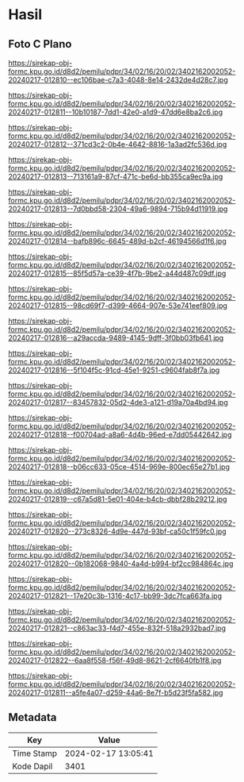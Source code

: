 # Hasil

## Foto C Plano

https://sirekap-obj-formc.kpu.go.id/d8d2/pemilu/pdpr/34/02/16/20/02/3402162002052-20240217-012810--ec106bae-c7a3-4048-8e14-2432de4d28c7.jpg

https://sirekap-obj-formc.kpu.go.id/d8d2/pemilu/pdpr/34/02/16/20/02/3402162002052-20240217-012811--10b10187-7dd1-42e0-a1d9-47dd6e8ba2c6.jpg

https://sirekap-obj-formc.kpu.go.id/d8d2/pemilu/pdpr/34/02/16/20/02/3402162002052-20240217-012812--371cd3c2-0b4e-4642-8816-1a3ad2fc536d.jpg

https://sirekap-obj-formc.kpu.go.id/d8d2/pemilu/pdpr/34/02/16/20/02/3402162002052-20240217-012813--713161a9-87cf-471c-be6d-bb355ca9ec9a.jpg

https://sirekap-obj-formc.kpu.go.id/d8d2/pemilu/pdpr/34/02/16/20/02/3402162002052-20240217-012813--7d0bbd58-2304-49a6-9894-715b94d11919.jpg

https://sirekap-obj-formc.kpu.go.id/d8d2/pemilu/pdpr/34/02/16/20/02/3402162002052-20240217-012814--bafb896c-6645-489d-b2cf-46194566d1f6.jpg

https://sirekap-obj-formc.kpu.go.id/d8d2/pemilu/pdpr/34/02/16/20/02/3402162002052-20240217-012815--85f5d57a-ce39-4f7b-9be2-a44d487c09df.jpg

https://sirekap-obj-formc.kpu.go.id/d8d2/pemilu/pdpr/34/02/16/20/02/3402162002052-20240217-012815--98cd69f7-d399-4664-907e-53e741eef809.jpg

https://sirekap-obj-formc.kpu.go.id/d8d2/pemilu/pdpr/34/02/16/20/02/3402162002052-20240217-012816--a29accda-9489-4145-9dff-3f0bb03fb641.jpg

https://sirekap-obj-formc.kpu.go.id/d8d2/pemilu/pdpr/34/02/16/20/02/3402162002052-20240217-012816--5f104f5c-91cd-45e1-9251-c9604fab8f7a.jpg

https://sirekap-obj-formc.kpu.go.id/d8d2/pemilu/pdpr/34/02/16/20/02/3402162002052-20240217-012817--83457832-05d2-4de3-a121-d19a70a4bd94.jpg

https://sirekap-obj-formc.kpu.go.id/d8d2/pemilu/pdpr/34/02/16/20/02/3402162002052-20240217-012818--f00704ad-a8a6-4d4b-96ed-e7dd05442642.jpg

https://sirekap-obj-formc.kpu.go.id/d8d2/pemilu/pdpr/34/02/16/20/02/3402162002052-20240217-012818--b06cc633-05ce-4514-969e-800ec65e27b1.jpg

https://sirekap-obj-formc.kpu.go.id/d8d2/pemilu/pdpr/34/02/16/20/02/3402162002052-20240217-012819--c67a5d81-5e01-404e-b4cb-dbbf28b29212.jpg

https://sirekap-obj-formc.kpu.go.id/d8d2/pemilu/pdpr/34/02/16/20/02/3402162002052-20240217-012820--273c8326-4d9e-447d-93bf-ca50c1f59fc0.jpg

https://sirekap-obj-formc.kpu.go.id/d8d2/pemilu/pdpr/34/02/16/20/02/3402162002052-20240217-012820--0b182068-9840-4a4d-b994-bf2cc984864c.jpg

https://sirekap-obj-formc.kpu.go.id/d8d2/pemilu/pdpr/34/02/16/20/02/3402162002052-20240217-012821--17e20c3b-1316-4c17-bb99-3dc7fca663fa.jpg

https://sirekap-obj-formc.kpu.go.id/d8d2/pemilu/pdpr/34/02/16/20/02/3402162002052-20240217-012821--c863ac33-f4d7-455e-832f-518a2932bad7.jpg

https://sirekap-obj-formc.kpu.go.id/d8d2/pemilu/pdpr/34/02/16/20/02/3402162002052-20240217-012822--6aa8f558-f56f-49d8-8621-2cf6640fb1f8.jpg

https://sirekap-obj-formc.kpu.go.id/d8d2/pemilu/pdpr/34/02/16/20/02/3402162002052-20240217-012811--a5fe4a07-d259-44a6-8e7f-b5d23f5fa582.jpg


## Metadata

| Key        | Value               |
| ---------- | ------------------- |
| Time Stamp | 2024-02-17 13:05:41 |
| Kode Dapil | 3401                |



